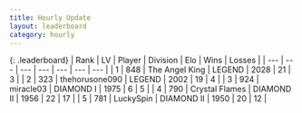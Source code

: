 ```yaml
---
title: Hourly Update
layout: leaderboard
category: hourly
---
```


{: .leaderboard}
| Rank | LV | Player | Division | Elo | Wins | Losses |
| --- | --- | --- | --- | --- | --- | --- |
| <span data-change="0">1</span> | 848 | <span title="ID: 547162">The Angel King</span> | LEGEND | <span data-change="0">2028</span> | <span data-change="0">21</span> | <span data-change="0">3</span> |
| <span data-change="0">2</span> | 323 | <span title="ID: 426820">thehorusone090</span> | LEGEND | <span data-change="0">2002</span> | <span data-change="0">19</span> | <span data-change="0">4</span> |
| <span data-change="0">3</span> | 924 | <span title="ID: 416373">miracle03</span> | DIAMOND I | <span data-change="-8">1975</span> | <span data-change="0">6</span> | <span data-change="1">5</span> |
| <span data-change="10">4</span> | 790 | <span title="ID: 163201">Crystal Flames</span> | DIAMOND II | <span data-change="62">1956</span> | <span data-change="4">22</span> | <span data-change="0">17</span> |
| <span data-change="-1">5</span> | 781 | <span title="ID: 498412">LuckySpin</span> | DIAMOND II | <span data-change="0">1950</span> | <span data-change="0">20</span> | <span data-change="0">12</span> |